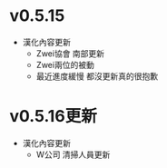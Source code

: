 # v0.5.15
- 漢化內容更新
  - Zwei協會 南部更新
  - Zwei兩位的被動
  - 最近進度緩慢 都沒更新真的很抱歉
# v0.5.16更新
- 漢化內容更新
  - W公司 清掃人員更新
  